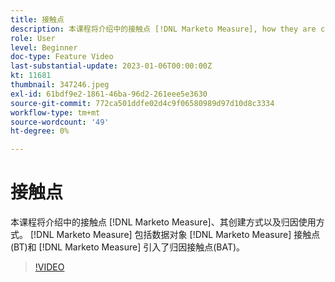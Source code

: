 ```yaml
---
title: 接触点
description: 本课程将介绍中的接触点 [!DNL Marketo Measure], how they are created, and how they are used for attribution. [!DNL Marketo Measure] 包括数据对象 [!DNL Marketo Measure] 接触点(BT)和 [!DNL Marketo Measure] 引入了归因接触点(BAT)。
role: User
level: Beginner
doc-type: Feature Video
last-substantial-update: 2023-01-06T00:00:00Z
kt: 11681
thumbnail: 347246.jpeg
exl-id: 61bdf9e2-1861-46ba-96d2-261eee5e3630
source-git-commit: 772ca501ddfe02d4c9f06580989d97d10d8c3334
workflow-type: tm+mt
source-wordcount: '49'
ht-degree: 0%

---
```


# 接触点

本课程将介绍中的接触点 [!DNL Marketo Measure]、其创建方式以及归因使用方式。 [!DNL Marketo Measure] 包括数据对象 [!DNL Marketo Measure] 接触点(BT)和 [!DNL Marketo Measure] 引入了归因接触点(BAT)。

>[!VIDEO](https://video.tv.adobe.com/v/347246/?quality=12&learn=on)
